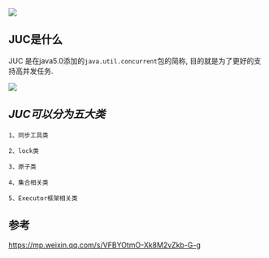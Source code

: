 ![](https://youpaiyun.zongqilive.cn/image/20210306174450.png)



## JUC是什么

JUC 是在java5.0添加的`java.util.concurrent`包的简称, 目的就是为了更好的支持高并发任务.

![](https://youpaiyun.zongqilive.cn/image/20200307102007.png)

## ***JUC可以分为五大类***

```
1、同步工具类

2、lock类

3、原子类

4、集合相关类

5、Executor框架相关类
```



## 参考

 https://mp.weixin.qq.com/s/VFBYOtmO-Xk8M2vZkb-G-g













